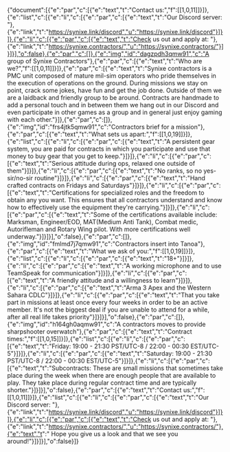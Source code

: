{"document":[{"e":"par","c":[{"e":"text","t":"Contact us:","f":[[1,0,11]]}]},{"e":"list","c":[{"e":"li","c":[{"e":"par","c":[{"e":"text","t":"Our Discord server: "},{"e":"link","t":"https://synixe.link/discord","u":"https://synixe.link/discord"}]}]},{"e":"li","c":[{"e":"par","c":[{"e":"text","t":"Check us out and apply at: "},{"e":"link","t":"https://synixe.contractors/","u":"https://synixe.contractors/"}]}]}],"o":false},{"e":"par","c":[]},{"e":"img","id":"dagzpdh3qmw91","c":"A group of Synixe Contractors"},{"e":"par","c":[{"e":"text","t":"Who are we?","f":[[1,0,11]]}]},{"e":"par","c":[{"e":"text","t":"Synixe contractors is a PMC unit composed of mature mil-sim operators who pride themselves in the execution of operations on the ground. During missions we stay on point, crack some jokes, have fun and get the job done. Outside of them we are a laidback and friendly group to be around. Contracts are handmade to add a personal touch and in between them we hang out in our Discord and even participate in other games as a group and in general just enjoy gaming with each other."}]},{"e":"par","c":[]},{"e":"img","id":"frs4jtk5qmw91","c":"Contractors brief for a mission"},{"e":"par","c":[{"e":"text","t":"What sets us apart:","f":[[1,0,19]]}]},{"e":"list","c":[{"e":"li","c":[{"e":"par","c":[{"e":"text","t":"A persistent gear system, you are paid for contracts in which you participate and use that money to buy gear that you get to keep."}]}]},{"e":"li","c":[{"e":"par","c":[{"e":"text","t":"Serious attitude during ops, relaxed one outside of them"}]}]},{"e":"li","c":[{"e":"par","c":[{"e":"text","t":"No ranks, so no yes-sir/no-sir routine"}]}]},{"e":"li","c":[{"e":"par","c":[{"e":"text","t":"Hand crafted contracts on Fridays and Saturdays"}]}]},{"e":"li","c":[{"e":"par","c":[{"e":"text","t":"Certifications for specialized roles and the freedom to obtain any you want. This ensures that all contractors understand and know how to effectively use the equipment they're carrying."}]}]},{"e":"li","c":[{"e":"par","c":[{"e":"text","t":"Some of the certifications available include: Marksman, Engineer/EOD, MAT(Medium Anti Tank), Combat medic, Autorifleman and Rotary Wing pilot. With more certifications well underway."}]}]}],"o":false},{"e":"par","c":[]},{"e":"img","id":"fmlmd7j7qmw91","c":"Contractors insert into Tanoa"},{"e":"par","c":[{"e":"text","t":"What we ask of you:","f":[[1,0,19]]}]},{"e":"list","c":[{"e":"li","c":[{"e":"par","c":[{"e":"text","t":"18+"}]}]},{"e":"li","c":[{"e":"par","c":[{"e":"text","t":"A working microphone and to use TeamSpeak for communication"}]}]},{"e":"li","c":[{"e":"par","c":[{"e":"text","t":"A friendly attitude and a willingness to learn"}]}]},{"e":"li","c":[{"e":"par","c":[{"e":"text","t":"Arma 3 Apex and the Western Sahara CDLC"}]}]},{"e":"li","c":[{"e":"par","c":[{"e":"text","t":"That you take part in missions at least once every four weeks in order to be an active member. It's not the biggest deal if you are unable to attend for a while, after all real life takes priority"}]}]}],"o":false},{"e":"par","c":[]},{"e":"img","id":"h164gh0aqmw91","c":"A contractors moves to provide sharpshooter overwatch"},{"e":"par","c":[{"e":"text","t":"Contract times:","f":[[1,0,15]]}]},{"e":"list","c":[{"e":"li","c":[{"e":"par","c":[{"e":"text","t":"Friday: 19:00 - 21:30 PST/UTC-8 / 22:00 - 00:30 EST/UTC-5"}]}]},{"e":"li","c":[{"e":"par","c":[{"e":"text","t":"Saturday: 19:00 - 21:30 PST/UTC-8 / 22:00 - 00:30 EST/UTC-5"}]}]},{"e":"li","c":[{"e":"par","c":[{"e":"text","t":"Subcontracts: These are small missions that sometimes take place during the week when there are enough people that are available to play. They take place during regular contract time and are typically shorter."}]}]}],"o":false},{"e":"par","c":[{"e":"text","t":"Contact us:","f":[[1,0,11]]}]},{"e":"list","c":[{"e":"li","c":[{"e":"par","c":[{"e":"text","t":"Our Discord server: "},{"e":"link","t":"https://synixe.link/discord","u":"https://synixe.link/discord"}]}]},{"e":"li","c":[{"e":"par","c":[{"e":"text","t":"Check us out and apply at: "},{"e":"link","t":"https://synixe.contractors/","u":"https://synixe.contractors/"},{"e":"text","t":" Hope you give us a look and that we see you around!"}]}]}],"o":false}]}
